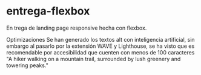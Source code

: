 # entrega-flexbox
 En trega de landing page responsive hecha con flexbox.

Optimizaciones
Se han generado los textos alt con inteligencia artificial, sin embargo al pasarlo por la extensión WAVE y Lighthouse, se ha visto que es recomendable por accesibilidad que cuenten con menos de 100 caracteres
"A hiker walking on a mountain trail, surrounded by lush greenery and towering peaks."


